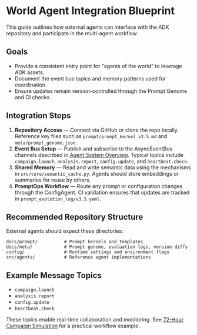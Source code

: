 # World Agent Integration Blueprint

This guide outlines how external agents can interface with the ADK repository and participate in the multi-agent workflow.

## Goals
- Provide a consistent entry point for "agents of the world" to leverage ADK assets.
- Document the event bus topics and memory patterns used for coordination.
- Ensure updates remain version-controlled through the Prompt Genome and CI checks.

## Integration Steps
1. **Repository Access** — Connect via GitHub or clone the repo locally. Reference key files such as `prompt/prompt_kernel_v3.5.md` and `meta/prompt_genome.json`.
2. **Event Bus Setup** — Publish and subscribe to the AsyncEventBus channels described in [Agent System Overview](agent_system_overview.md). Typical topics include `campaign.launch`, `analysis.report`, `config.update`, and `heartbeat.check`.
3. **Shared Memory** — Read and write semantic data using the mechanisms in `src/core/semantic_cache.py`. Agents should store embeddings or summaries for reuse by others.
4. **PromptOps Workflow** — Route any prompt or configuration changes through the ConfigAgent. CI validation ensures that updates are tracked in `prompt_evolution_log/v3.5.yaml`.

## Recommended Repository Structure
External agents should expect these directories:

```
docs/prompt/          # Prompt kernels and templates
docs/meta/            # Prompt genome, evaluation logs, version diffs
config/               # Runtime settings and environment flags
src/agents/           # Reference agent implementations
```

## Example Message Topics
- `campaign.launch`
- `analysis.report`
- `config.update`
- `heartbeat.check`

These topics enable real-time collaboration and monitoring. See [72-Hour Campaign Simulation](simulations/72hr_campaign_sim.md) for a practical workflow example.
